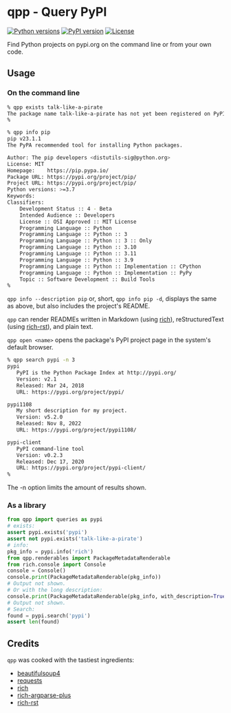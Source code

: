# qpp - Query PyPI

[![Python versions](https://img.shields.io/pypi/pyversions/qpp.svg)](https://pypi.org/project/qpp/)
[![PyPI version](https://img.shields.io/pypi/v/qpp.svg)](https://pypi.org/project/qpp/)
[![License](https://img.shields.io/pypi/l/qpp.svg)](https://pypi.org/project/qpp/)

Find Python projects on pypi.org on the command line or from your own code.

## Usage

### On the command line

```bash
% qpp exists talk-like-a-pirate
The package name talk-like-a-pirate has not yet been registered on PyPI.
%
```

```bash
% qpp info pip
pip v23.1.1
The PyPA recommended tool for installing Python packages.

Author: The pip developers <distutils-sig@python.org>
License: MIT
Homepage:    https://pip.pypa.io/
Package URL: https://pypi.org/project/pip/
Project URL: https://pypi.org/project/pip/
Python versions: >=3.7
Keywords:
Classifiers:
    Development Status :: 4 - Beta
    Intended Audience :: Developers
    License :: OSI Approved :: MIT License
    Programming Language :: Python
    Programming Language :: Python :: 3
    Programming Language :: Python :: 3 :: Only
    Programming Language :: Python :: 3.10
    Programming Language :: Python :: 3.11
    Programming Language :: Python :: 3.9
    Programming Language :: Python :: Implementation :: CPython
    Programming Language :: Python :: Implementation :: PyPy
    Topic :: Software Development :: Build Tools
%
```

`qpp info --description pip` or, short, `qpp info pip -d`, displays the same as above, but also includes the project's README.

`qpp` can render READMEs written in Markdown (using [rich](https://pypi.org/project/rich/)), reStructuredText (using [rich-rst](https://pypi.org/project/rich-rst/)), and plain text.

`qpp open <name>` opens the package's PyPI project page in the system's default browser.

```bash
% qpp search pypi -n 3
pypi
   PyPI is the Python Package Index at http://pypi.org/
   Version: v2.1
   Released: Mar 24, 2018
   URL: https://pypi.org/project/pypi/

pypi1108
   My short description for my project.
   Version: v5.2.0
   Released: Nov 8, 2022
   URL: https://pypi.org/project/pypi1108/

pypi-client
   PyPI command-line tool
   Version: v0.2.3
   Released: Dec 17, 2020
   URL: https://pypi.org/project/pypi-client/
%
```

The -n option limits the amount of results shown.

### As a library

```python
from qpp import queries as pypi
# exists:
assert pypi.exists('pypi')
assert not pypi.exists('talk-like-a-pirate')
# info:
pkg_info = pypi.info('rich')
from qpp.renderables import PackageMetadataRenderable
from rich.console import Console
console = Console()
console.print(PackageMetadataRenderable(pkg_info))
# Output not shown.
# Or with the long description:
console.print(PackageMetadataRenderable(pkg_info, with_description=True))
# Output not shown.
# Search:
found = pypi.search('pypi')
assert len(found)
```

## Credits

`qpp` was cooked with the tastiest ingredients:

- [beautifulsoup4](https://pypi.org/project/beautifulsoup4/)
- [requests](https://pypi.org/project/requests/)
- [rich](https://pypi.org/project/rich/)
- [rich-argparse-plus](https://pypi.org/project/rich_argparse_plus/)
- [rich-rst](https://pypi.org/project/rich-rst/)

